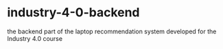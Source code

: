 # industry-4-0-backend
the backend part of the laptop recommendation system developed for the Industry 4.0 course
